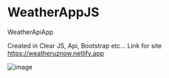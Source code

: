 # WeatherAppJS
WeatherApiApp

Created in Clear JS, Api, Bootstrap etc...
Link for site https://weatheruznow.netlify.app

![image](https://user-images.githubusercontent.com/87560940/172066399-248162e7-3c2b-4f78-a2b9-9f649bf09450.png)
